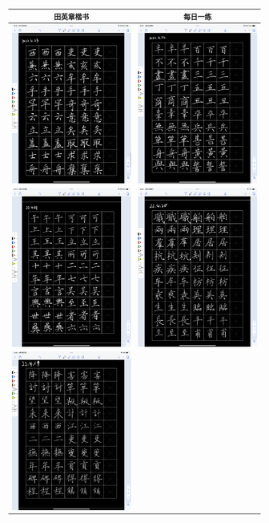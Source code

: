 田英章楷书           |  每日一练
:-------------------------:|:-------------------------:
<img src="/assets/20220423_171546000_iOS.png" width="600">  | <img src="/assets/20220422_140542000_iOS.png" width="600">
<img src="/assets/20220421_181517000_iOS.png" width="600">  | <img src="/assets/20220420_162920000_iOS.png" width="600">
<img src="/assets/20220419_100913000_iOS.png" width="600">  |
